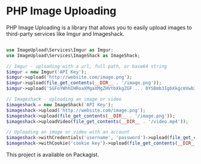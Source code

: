 # PHP Image Uploading

PHP Image Uploading is a library that allows you to easily upload images to third-party services like Imgur and Imageshack.


```php

use ImageUpload\Services\Imgur as Imgur;
use ImageUpload\Services\ImageShack as ImageShack;

// Imgur - uploading with a url, full path, or base64 string
$imgur = new Imgur('API Key');
$imgur->upload('http://website.com/image.png');
$imgur->upload(file_get_contents(__DIR__ . '/image.png'));
$imgur->upload('SGFoYWhhIHRoaXMgaXMgZHVtbXkgZGF ... 0YSBmb3IgbXkgcmVwb3NpdG9yeQ==');

// Imageshack - uploading an image or video
$imageshack = new ImageShack('API Key');
$imageshack->upload('http://website.com/image.png');
$imageshack->upload(file_get_contents(__DIR__ . '/image.png'));
$imageshack->uploadVideo(file_get_contents(__DIR__ . '/video.mp4'));

// Uploading an image or video with an account
$imageshack->withCredentials('username', 'password')->upload(file_get_contents(__DIR__ . '/image.png'));
$imageshack->withCookie('cookie key')->upload(file_get_contents(__DIR__ . '/image.png'));


```

This project is available on Packagist.

